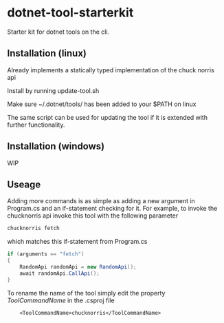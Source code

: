 # dotnet-tool-starterkit
Starter kit for dotnet tools on the cli. 

## Installation (linux)
Already implements a statically typed implementation of the chuck norris api

Install by running update-tool.sh

Make sure ~/.dotnet/tools/ has been added to your $PATH on linux

The same script can be used for updating the tool if it is extended with further functionality.

## Installation (windows)
WIP


## Useage
Adding more commands is as simple as adding a new argument in Program.cs and an if-statement checking for it.
For example, to invoke the chucknorris api invoke this tool with the following parameter

```bash
chucknorris fetch
```

which matches this if-statement from Program.cs

```csharp
if (arguments == "fetch")
{
    RandomApi randomApi = new RandomApi();
    await randomApi.CallApi();
}
```

To rename the name of the tool simply edit the property *ToolCommandName* in the .csproj file

```
    <ToolCommandName>chucknorris</ToolCommandName>
```
